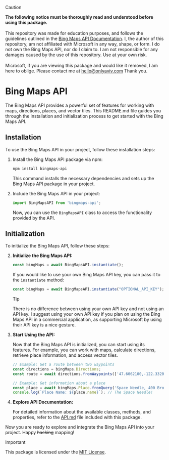 > [!CAUTION]
> **The following notice must be thoroughly read and understood before using this package.**
> <br/><br/>
> This repository was made for education purposes, and follows the guidelines outlined in the [Bing Maps API Documentation](...). I, the author of this repository, am not affiliated with Microsoft in any way, shape, or form. I do not own the Bing Maps API, nor do I claim to. I am not responsible for any damages caused by the use of this repository. Use at your own risk.
> <br/><br/>
> Microsoft, if you are viewing this package and would like it removed, I am here to oblige. Please contact me at [hello@onlyaviv.com](mailto:hello@onlyaviv.com) Thank you.

# Bing Maps API

The Bing Maps API provides a powerful set of features for working with maps, directions, places, and vector tiles. This README.md file guides you through the installation and initialization process to get started with the Bing Maps API.

## Installation

To use the Bing Maps API in your project, follow these installation steps:

1. Install the Bing Maps API package via npm:

   ```bash
   npm install bingmaps-api
   ```

   This command installs the necessary dependencies and sets up the Bing Maps API package in your project.

2. Include the Bing Maps API in your project:

   ```javascript
   import BingMapsAPI from 'bingmaps-api';
   ```

   Now, you can use the `BingMapsAPI` class to access the functionality provided by the API.

## Initialization

To initialize the Bing Maps API, follow these steps:

2. **Initialize the Bing Maps API:**
   ```javascript
   const bingMaps = await BingMapsAPI.instantiate();
   ```
   If you would like to use your own Bing Maps API key, you can pass it to the `instantiate` method:
   ```javascript
   const bingMaps = await BingMapsAPI.instantiate("OPTIONAL_API_KEY");
   ```
   > [!TIP]
   > There is no difference between using your own API key and not using an API key. I suggest using your own API key if you plan on using the Bing Maps API in a commercial application, as supporting Microsoft by using their API key is a nice gesture.
3. **Start Using the API:**

   Now that the Bing Maps API is initialized, you can start using its features. For example, you can work with maps, calculate directions, retrieve place information, and access vector tiles.

   ```javascript
   // Example: Get a route between two waypoints
   const directions = bingMaps.Directions;
   const route = await directions.fromWaypoints(['47.6062100,-122.3320700', '45.523064,122.676483'], 'driving');

   // Example: Get information about a place
   const place = await bingMaps.Place.fromQuery('Space Needle, 400 Broad St, Seattle, WA, United States');
   console.log(`Place Name: ${place.name}`); // The Space Needle!
   ```

4. **Explore API Documentation:**

   For detailed information about the available classes, methods, and properties, refer to the [API.md](API.md) file included with this package.

Now you are ready to explore and integrate the Bing Maps API into your project. Happy ~~hacking~~ mapping!


> [!IMPORTANT]
> This package is licensed under the [MIT License](LICENSE.md).
